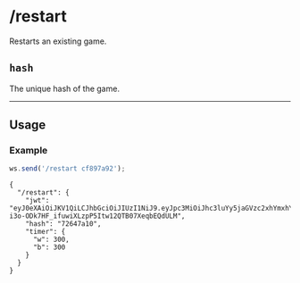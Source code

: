 # /restart

Restarts an existing game.

## `hash`

The unique hash of the game.

---

## Usage

### Example

```js
ws.send('/restart cf897a92');
```

```text
{
  "/restart": {
    "jwt": "eyJ0eXAiOiJKV1QiLCJhbGciOiJIUzI1NiJ9.eyJpc3MiOiJhc3luYy5jaGVzc2xhYmxhYi5vcmciLCJpYXQiOjE3MTYzOTMzOTksImV4cCI6MTcxNjM5Njk5OSwidmFyaWFudCI6ImNsYXNzaWNhbCIsInN1Ym1vZGUiOiJvbmxpbmUiLCJjb2xvciI6InciLCJtaW4iOiI1IiwiaW5jcmVtZW50IjoiMyIsImZlbiI6InJuYnFrYm5yL3BwcHBwcHBwLzgvOC84LzgvUFBQUFBQUFAvUk5CUUtCTlIgdyBLUWtxIC0ifQ.-i3o-ODk7HF_ifuwiXLzpP5Itw12QTB07XeqbEQdULM",
    "hash": "72647a10",
    "timer": {
      "w": 300,
      "b": 300
    }
  }
}
```
